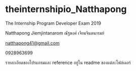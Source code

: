 # theinternshipio_Natthapong
The Internship Program Developer Exam 2019

Natthapong Jiemjintanarom
ณัฐพงศ์ เจียมจินตนารมย์

natthapong41@gmail.com

0928963699

รายละเอียดของโปรแกรมและ reference อยู่ใน readme ของแต่ละโฟล์เดอร์
